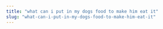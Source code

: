 ```yaml
---
title: "what can i put in my dogs food to make him eat it"
slug: "what-can-i-put-in-my-dogs-food-to-make-him-eat-it"
---
```


